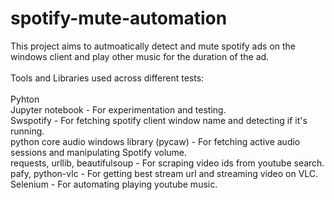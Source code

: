# spotify-mute-automation
This project aims to autmoatically detect and mute spotify ads on the windows client and play other music for the duration of the ad.<br />
<br />
Tools and Libraries used across different tests:<br />
<br />
Pyhton<br />
Jupyter notebook  - For experimentation and testing.<br />
Swspotify  - For fetching spotify client window name and detecting if it's running.  <br />
python core audio windows library (pycaw)  - For fetching active audio sessions and manipulating Spotify volume.<br />
requests, urllib, beautifulsoup  - For scraping video ids from youtube search.<br />
pafy, python-vlc  - For getting best stream url and streaming video on VLC.<br />
Selenium  - For automating playing youtube music.<br />




